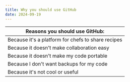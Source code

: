 ```yaml
---
title: Why you should use GitHub
date: 2024-09-19
---
```


| Reasons you should use GitHub:                       |
|------------------------------------------------------|
| Because it's a platform for chefs to share recipes   |
| Because it doesn't make collaboration easy           |
| Because it doesn't make my code portable             |
| Because I don't want backups for my code             |
| Because it's not cool or useful                      |